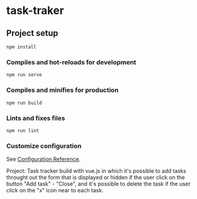 # task-traker

## Project setup
```
npm install
```

### Compiles and hot-reloads for development
```
npm run serve
```

### Compiles and minifies for production
```
npm run build
```

### Lints and fixes files
```
npm run lint
```

### Customize configuration
See [Configuration Reference](https://cli.vuejs.org/config/).

Project: 
Task tracker build with vue.js in which it's possible to add tasks throught out the form that is displayed or hidden if the user click on the button "Add task" - "Close", and it's possible to delete the task if the user click on the "x" icon near to each task. 
